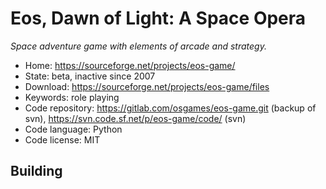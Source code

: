 # Eos, Dawn of Light: A Space Opera

_Space adventure game with elements of arcade and strategy._

- Home: https://sourceforge.net/projects/eos-game/
- State: beta, inactive since 2007
- Download: https://sourceforge.net/projects/eos-game/files
- Keywords: role playing
- Code repository: https://gitlab.com/osgames/eos-game.git (backup of svn), https://svn.code.sf.net/p/eos-game/code/ (svn)
- Code language: Python
- Code license: MIT

## Building

